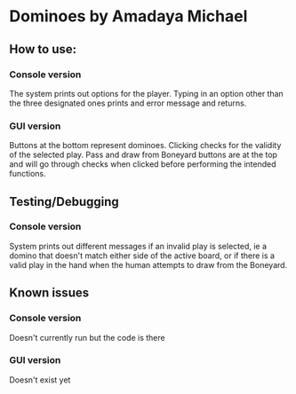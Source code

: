 # Dominoes by Amadaya Michael

## How to use:
### Console version
The system prints out options for the player. Typing in an option other than the three designated ones prints and error message and returns.
### GUI version
Buttons at the bottom represent dominoes. Clicking checks for the validity of the selected play. Pass and draw from Boneyard buttons are at the top and will go through checks when clicked before performing the intended functions.
## Testing/Debugging
### Console version
System prints out different messages if an invalid play is selected, ie a domino
    that doesn't match either side of the active board, or if there is a valid
    play in the hand when the human attempts to draw from the Boneyard.
## Known issues
### Console version
Doesn't currently run but the code is there
### GUI version
Doesn't exist yet
